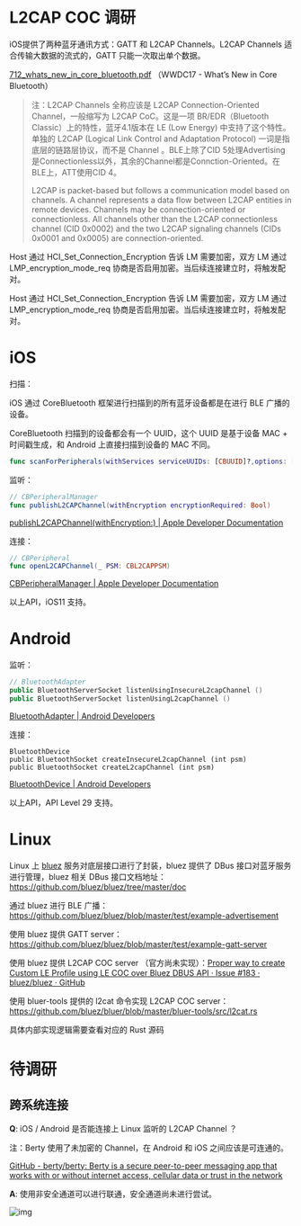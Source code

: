 # L2CAP COC 调研

iOS提供了两种蓝牙通讯方式：GATT 和 L2CAP Channels。L2CAP Channels 适合传输大数据的流式的，GATT 只能一次取出单个数据。

[712_whats_new_in_core_bluetooth.pdf](https://drive.weixin.qq.com/s?k=AF4AIgfmAHU660Xm9fATkAHgY5ADg) （WWDC17 - What’s New in Core Bluetooth）

> 注：L2CAP Channels 全称应该是 L2CAP Connection-Oriented Channel，一般缩写为 L2CAP CoC。这是一项 BR/EDR（Bluetooth Classic）上的特性，蓝牙4.1版本在 LE (Low Energy) 中支持了这个特性。单独的 L2CAP (Logical Link Control and Adaptation Protocol) 一词是指底层的链路层协议，而不是 Channel 。BLE上除了CID 5处理Advertising是Connectionless以外，其余的Channel都是Connction-Oriented。在BLE上，ATT使用CID 4。
>
> L2CAP is packet-based but follows a communication model based on channels. A channel represents a data flow between L2CAP entities in remote devices. Channels may be connection-oriented or connectionless. All channels other than the L2CAP connectionless channel (CID 0x0002) and the two L2CAP signaling channels (CIDs 0x0001 and 0x0005) are connection-oriented.

Host 通过 HCI_Set_Connection_Encryption 告诉 LM 需要加密，双方 LM 通过 LMP_encryption_mode_req 协商是否启用加密。当后续连接建立时，将触发配对。

Host 通过 HCI_Set_Connection_Encryption 告诉 LM 需要加密，双方 LM 通过 LMP_encryption_mode_req 协商是否启用加密。当后续连接建立时，将触发配对。

# **iOS**

扫描：

iOS 通过 CoreBluetooth 框架进行扫描到的所有蓝牙设备都是在进行 BLE 广播的设备。

CoreBluetooth 扫描到的设备都会有一个 UUID，这个 UUID 是基于设备 MAC + 时间戳生成，和 Android 上直接扫描到设备的 MAC 不同。

```swift
func scanForPeripherals(withServices serviceUUIDs: [CBUUID]?,options: [String : Any]? = nil)
```

监听：

```swift
// CBPeripheralManager 
func publishL2CAPChannel(withEncryption encryptionRequired: Bool)
```

[publishL2CAPChannel(withEncryption:) | Apple Developer Documentation](https://developer.apple.com/documentation/corebluetooth/cbperipheralmanager/2880160-publishl2capchannel)

连接：

```swift
// CBPeripheral
func openL2CAPChannel(_ PSM: CBL2CAPPSM)
```

[CBPeripheralManager | Apple Developer Documentation](https://developer.apple.com/documentation/corebluetooth/cbperipheralmanager?language=objc)

以上API，iOS11 支持。

# **Android**

监听：

```swift
// BluetoothAdapter
public BluetoothServerSocket listenUsingInsecureL2capChannel ()
public BluetoothServerSocket listenUsingL2capChannel ()
```

[BluetoothAdapter | Android Developers](https://developer.android.com/reference/android/bluetooth/BluetoothAdapter#listenUsingInsecureL2capChannel())

连接：

```
BluetoothDevice
public BluetoothSocket createInsecureL2capChannel (int psm)
public BluetoothSocket createL2capChannel (int psm)
```

[BluetoothDevice | Android Developers](https://developer.android.com/reference/android/bluetooth/BluetoothDevice#createInsecureL2capChannel(int))

以上API，API Level 29 支持。

# **Linux**

Linux 上 [bluez](http://www.bluez.org/) 服务对底层接口进行了封装，bluez 提供了 DBus 接口对蓝牙服务进行管理，bluez 相关 DBus 接口文档地址：https://github.com/bluez/bluez/tree/master/doc



通过 bluez 进行 BLE 广播：https://github.com/bluez/bluez/blob/master/test/example-advertisement

使用 bluez 提供  GATT server：https://github.com/bluez/bluez/blob/master/test/example-gatt-server

使用 bluez 提供 L2CAP COC server （官方尚未实现）：[Proper way to  create Custom LE Profile using LE COC over Bluez DBUS API · Issue #183 · bluez/bluez · GitHub](https://github.com/bluez/bluez/issues/183)



使用 bluer-tools 提供的 l2cat 命令实现 L2CAP COC server：https://github.com/bluez/bluer/blob/master/bluer-tools/src/l2cat.rs

具体内部实现逻辑需要查看对应的 Rust 源码

# **待调研**

## **跨系统连接**

**Q**: iOS / Android 是否能连接上 Linux 监听的 L2CAP Channel ？

注：Berty 使用了未加密的 Channel，在 Android 和 iOS 之间应该是可连通的。

[GitHub - berty/berty: Berty is a secure peer-to-peer messaging app that works with or without internet access, cellular data or trust in the network](https://github.com/berty/berty)

**A**: 使用非安全通道可以进行联通，安全通道尚未进行尝试。

![img](https://pic.try-hard.cn/blog/2023/09/26/20230926-213300)